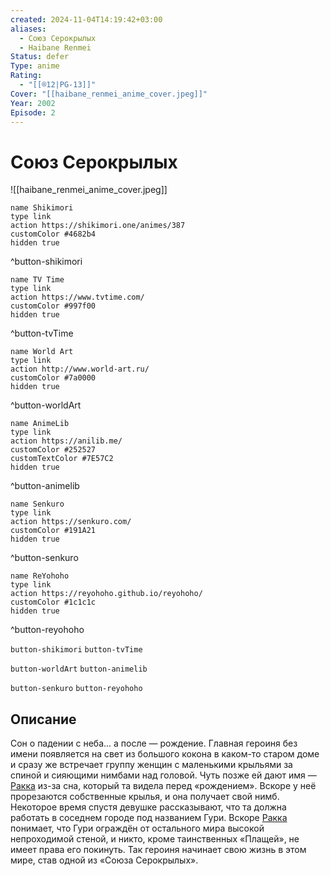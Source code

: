 ```yaml
---
created: 2024-11-04T14:19:42+03:00
aliases:
  - Союз Серокрылых
  - Haibane Renmei
Status: defer
Type: anime
Rating:
  - "[[®️12|PG-13]]"
Cover: "[[haibane_renmei_anime_cover.jpeg]]"
Year: 2002
Episode: 2
---
```


# Союз Серокрылых

![[haibane_renmei_anime_cover.jpeg]]

```button
name Shikimori
type link
action https://shikimori.one/animes/387
customColor #4682b4
hidden true
```
^button-shikimori

```button
name TV Time
type link
action https://www.tvtime.com/
customColor #997f00
hidden true
```
^button-tvTime

```button
name World Art
type link
action http://www.world-art.ru/
customColor #7a0000
hidden true
```
^button-worldArt

```button
name AnimeLib
type link
action https://anilib.me/
customColor #252527
customTextColor #7E57C2
hidden true
```
^button-animelib

```button
name Senkuro
type link
action https://senkuro.com/
customColor #191A21
hidden true
```
^button-senkuro

```button
name ReYohoho
type link
action https://reyohoho.github.io/reyohoho/
customColor #1c1c1c
hidden true
```
^button-reyohoho

`button-shikimori` `button-tvTime`

`button-worldArt` `button-animelib`

`button-senkuro` `button-reyohoho`

## Описание

Сон о падении с неба... а после — рождение. Главная героиня без имени появляется на свет из большого кокона в каком-то старом доме и сразу же встречает группу женщин с маленькими крыльями за спиной и сияющими нимбами над головой. Чуть позже ей дают имя — [Ракка](https://shikimori.one/characters/1995-rakka) из-за сна, который та видела перед «рождением». Вскоре у неё прорезаются собственные крылья, и она получает свой нимб. Некоторое время спустя девушке рассказывают, что та должна работать в соседнем городе под названием Гури. Вскоре [Ракка](https://shikimori.one/characters/1995-rakka) понимает, что Гури ограждён от остального мира высокой непроходимой стеной, и никто, кроме таинственных «Плащей», не имеет права его покинуть. Так героиня начинает свою жизнь в этом мире, став одной из «Союза Серокрылых».
